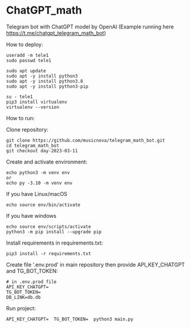 # ChatGPT_math
Telegram bot with ChatGPT model by OpenAI (Example running here https://t.me/chatgpt_telegram_math_bot)

How to deploy:
```
useradd -m tele1
sudo passwd tele1

sudo apt update
sudo apt -y install python3
sudo apt -y install python3.8
sudo apt -y install python3-pip

su - tele1
pip3 install virtualenv
virtualenv --version
```

How to run:

Clone repository:

```
git clone https://github.com/musicnova/telegram_math_bot.git
cd telegram_math_bot
git checkout day-2023-03-11
```

Create and activate environment:

```
echo python3 -m venv env
or
echo py -3.10 -m venv env
```

If you have Linux/macOS

```
echo source env/bin/activate
```

If you have windows

```
echo source env/scripts/activate
python3 -m pip install --upgrade pip
```

Install requirements in requirements.txt:

```
pip3 install -r requirements.txt
```

Create file '.env.prod' in main repository then provide API_KEY_CHATGPT and TG_BOT_TOKEN:

```
# in .env.prod file
API_KEY_CHATGPT=
TG_BOT_TOKEN=
DB_LINK=db.db
```

Run project:

```
API_KEY_CHATGPT=  TG_BOT_TOKEN=  python3 main.py
```

